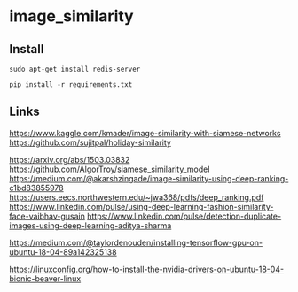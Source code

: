 # image_similarity


## Install

```
sudo apt-get install redis-server

pip install -r requirements.txt
```




## Links
https://www.kaggle.com/kmader/image-similarity-with-siamese-networks
https://github.com/sujitpal/holiday-similarity


https://arxiv.org/abs/1503.03832
https://github.com/AlgorTroy/siamese_similarity_model
https://medium.com/@akarshzingade/image-similarity-using-deep-ranking-c1bd83855978
https://users.eecs.northwestern.edu/~jwa368/pdfs/deep_ranking.pdf
https://www.linkedin.com/pulse/using-deep-learning-fashion-similarity-face-vaibhav-gusain
https://www.linkedin.com/pulse/detection-duplicate-images-using-deep-learning-aditya-sharma


https://medium.com/@taylordenouden/installing-tensorflow-gpu-on-ubuntu-18-04-89a142325138

https://linuxconfig.org/how-to-install-the-nvidia-drivers-on-ubuntu-18-04-bionic-beaver-linux
